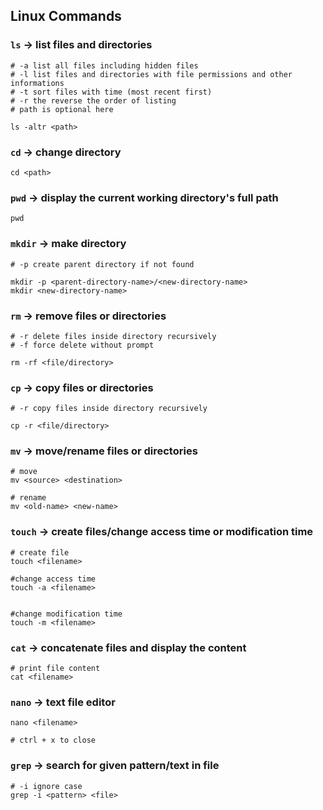 ## Linux Commands

### `ls` -> list files and directories
```
# -a list all files including hidden files 
# -l list files and directories with file permissions and other informations
# -t sort files with time (most recent first)
# -r the reverse the order of listing
# path is optional here

ls -altr <path>
```

### `cd` -> change directory
```
cd <path>
```

### `pwd` -> display the current working directory's full path
```
pwd
```

### `mkdir` -> make directory
```
# -p create parent directory if not found

mkdir -p <parent-directory-name>/<new-directory-name>
mkdir <new-directory-name>
```

### `rm` -> remove files or directories
```
# -r delete files inside directory recursively
# -f force delete without prompt

rm -rf <file/directory>
```

### `cp` -> copy files or directories
```
# -r copy files inside directory recursively

cp -r <file/directory>
```

### `mv` -> move/rename files or directories
```
# move
mv <source> <destination>

# rename
mv <old-name> <new-name>
```

### `touch` -> create files/change access time or modification time
```
# create file
touch <filename>

#change access time
touch -a <filename>


#change modification time
touch -m <filename>
```

### `cat` -> concatenate files and display the content
```
# print file content
cat <filename>
```

### `nano` -> text file editor
```
nano <filename>

# ctrl + x to close
```

### `grep` -> search for given pattern/text in file
```
# -i ignore case
grep -i <pattern> <file>
```

